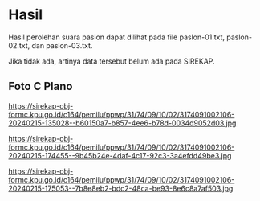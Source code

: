 # Hasil

Hasil perolehan suara paslon dapat dilihat pada file paslon-01.txt, paslon-02.txt, dan paslon-03.txt.

Jika tidak ada, artinya data tersebut belum ada pada SIREKAP.

## Foto C Plano

https://sirekap-obj-formc.kpu.go.id/c164/pemilu/ppwp/31/74/09/10/02/3174091002106-20240215-135028--b60150a7-b857-4ee6-b78d-0034d9052d03.jpg

https://sirekap-obj-formc.kpu.go.id/c164/pemilu/ppwp/31/74/09/10/02/3174091002106-20240215-174455--9b45b24e-4daf-4c17-92c3-3a4efdd49be3.jpg

https://sirekap-obj-formc.kpu.go.id/c164/pemilu/ppwp/31/74/09/10/02/3174091002106-20240215-175053--7b8e8eb2-bdc2-48ca-be93-8e6c8a7af503.jpg

